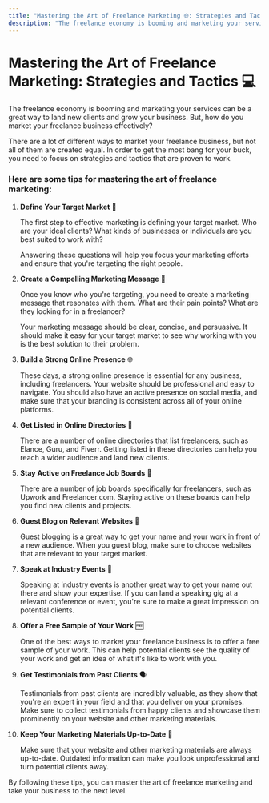 ```yaml
---
title: "Mastering the Art of Freelance Marketing 🌐: Strategies and Tactics 📈"
description: "The freelance economy is booming and marketing your services can be a great way to land new clients and grow your business. But, how do you market your freelance business effectively?"
---
```


# Mastering the Art of Freelance Marketing: Strategies and Tactics 💻

The freelance economy is booming and marketing your services can be a great way to land new clients and grow your business. But, how do you market your freelance business effectively?

There are a lot of different ways to market your freelance business, but not all of them are created equal. In order to get the most bang for your buck, you need to focus on strategies and tactics that are proven to work.

### Here are some tips for mastering the art of freelance marketing:

1.  **Define Your Target Market** 🎯

    The first step to effective marketing is defining your target market. Who are your ideal clients? What kinds of businesses or individuals are you best suited to work with?

    Answering these questions will help you focus your marketing efforts and ensure that you're targeting the right people.

2.  **Create a Compelling Marketing Message** 💬

    Once you know who you're targeting, you need to create a marketing message that resonates with them. What are their pain points? What are they looking for in a freelancer?

    Your marketing message should be clear, concise, and persuasive. It should make it easy for your target market to see why working with you is the best solution to their problem.

3.  **Build a Strong Online Presence** 🌐

    These days, a strong online presence is essential for any business, including freelancers. Your website should be professional and easy to navigate. You should also have an active presence on social media, and make sure that your branding is consistent across all of your online platforms.

4.  **Get Listed in Online Directories** 📑

    There are a number of online directories that list freelancers, such as Elance, Guru, and Fiverr. Getting listed in these directories can help you reach a wider audience and land new clients.

5.  **Stay Active on Freelance Job Boards** 📌

    There are a number of job boards specifically for freelancers, such as Upwork and Freelancer.com. Staying active on these boards can help you find new clients and projects.

6.  **Guest Blog on Relevant Websites** 📝

    Guest blogging is a great way to get your name and your work in front of a new audience. When you guest blog, make sure to choose websites that are relevant to your target market.

7.  **Speak at Industry Events** 🎤

    Speaking at industry events is another great way to get your name out there and show your expertise. If you can land a speaking gig at a relevant conference or event, you're sure to make a great impression on potential clients.

8.  **Offer a Free Sample of Your Work** 🆓

    One of the best ways to market your freelance business is to offer a free sample of your work. This can help potential clients see the quality of your work and get an idea of what it's like to work with you.

9.  **Get Testimonials from Past Clients** 🗣️

    Testimonials from past clients are incredibly valuable, as they show that you're an expert in your field and that you deliver on your promises. Make sure to collect testimonials from happy clients and showcase them prominently on your website and other marketing materials.

10. **Keep Your Marketing Materials Up-to-Date** 📆

    Make sure that your website and other marketing materials are always up-to-date. Outdated information can make you look unprofessional and turn potential clients away.

By following these tips, you can master the art of freelance marketing and take your business to the next level.

